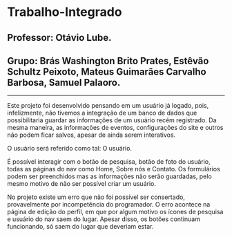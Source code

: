 # Trabalho-Integrado
## Professor: Otávio Lube.
## Grupo: Brás Washington Brito Prates, Estêvão Schultz Peixoto, Mateus Guimarães Carvalho Barbosa, Samuel Palaoro.
----------------------------------------------------
Este projeto foi desenvolvido pensando em um usuário já logado, pois, infelizmente, não tivemos a integração de um banco de dados que possibilitaria guardar as informações de um usuário recém registrado. Da mesma maneira, as informações de eventos, configurações do site e outros não podem ficar salvos, apesar de ainda serem interativos.

O usuário será referido como tal: O usuário.

É possível interagir com o botão de pesquisa, botão de foto do usuário, todas as páginas do nav como Home, Sobre nós e Contato. Os formulários podem ser preenchidos mas as informações não serão guardadas, pelo mesmo motivo de não ser possível criar um usuário.

No projeto existe um erro que não foi possível ser consertado, provavelmente por incompetência do programador. O erro acontece na página de edição do perfil, em que por algum motivo os ícones de pesquisa e usuário do nav saem do lugar. Apesar disso, os botôes continuam funcionando, só saem do lugar que deveriam estar.
